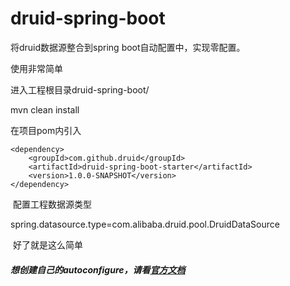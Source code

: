 # druid-spring-boot
将druid数据源整合到spring boot自动配置中，实现零配置。

使用非常简单

进入工程根目录druid-spring-boot/

mvn clean install

在项目pom内引入


	<dependency>
		<groupId>com.github.druid</groupId>
		<artifactId>druid-spring-boot-starter</artifactId>
		<version>1.0.0-SNAPSHOT</version>
	</dependency>
  
  配置工程数据源类型
  
  spring.datasource.type=com.alibaba.druid.pool.DruidDataSource
  
  好了就是这么简单

##### 想创建自己的autoconfigure，请看[官方文档](https://docs.spring.io/spring-boot/docs/current/reference/html/boot-features-developing-auto-configuration.html#boot-features-custom-starter)
